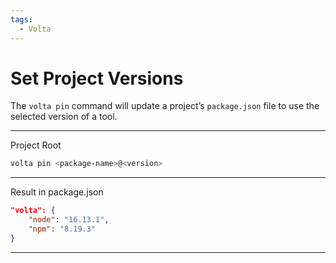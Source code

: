 ```yaml
---
tags:
  - Volta
---
```


# Set Project Versions

The `volta pin` command will update a project’s `package.json` file to use the selected version of a tool.

---

Project Root

```bash
volta pin <package-name>@<version>
```

---

Result in package.json

```json
"volta": {
	"node": "16.13.1",
	"npm": "8.19.3"
}
```

---

